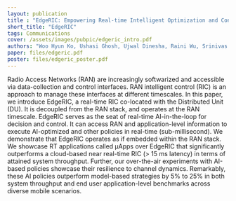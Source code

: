```yaml
---
layout: publication
title : "EdgeRIC: Empowering Real-time Intelligent Optimization and Control in NextG Networks"
short_title: "EdgeRIC"
tags: Communications
cover: /assets/images/pubpic/edgeric_intro.pdf
authors: "Woo Hyun Ko, Ushasi Ghosh, Ujwal Dinesha, Raini Wu, Srinivas Shakkottai, Dinesh Bharadia"
paper: files/edgeric.pdf
poster: files/edgeric_poster.pdf
---
```

Radio Access Networks (RAN) are increasingly softwarized and accessible via data-collection and control interfaces. RAN intelligent control (RIC) is an approach to manage these interfaces at different timescales. In this paper, we introduce EdgeRIC, a real-time RIC co-located with the Distributed Unit (DU). It is decoupled from the RAN stack, and operates at the RAN timescale. EdgeRIC serves as the seat of real-time AI-in-the-loop for decision and control. It can access RAN and application-level information to execute AI-optimized and other policies in real-time (sub-millisecond). We demonstrate that EdgeRIC operates as if embedded within the RAN stack. We showcase RT applications called μApps over EdgeRIC that significantly outperforms a cloud-based near real-time RIC (> 15 ms latency) in terms of attained system throughput. Further, our over-the-air experiments with AI-based policies showcase their resilience to channel dynamics. Remarkably, these AI policies outperform model-based strategies by 5% to 25% in both system throughput and end user application-level benchmarks across diverse mobile scenarios.
